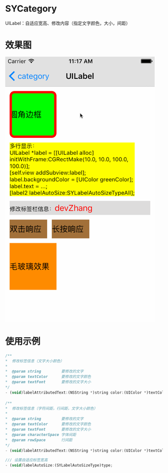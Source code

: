 # SYCategory
UILabel：自适应宽高、修改内容（指定文字颜色，大小，间距）

# 效果图

![SYCategory_label.gif](./SYCategory_label.gif)

# 使用示例
``` javascript
/**
*  修改标签信息（文字大小颜色）
*
*  @param string         要修改的文字
*  @param textColor      要修改的文字颜色
*  @param textFont       要修改的文字大小
*/
- (void)labelAttributedText:(NSString *)string color:(UIColor *)textColor font:(UIFont *)textFont;

/**
*  修改标签信息（字符间距，行间距，文字大小颜色）
*
*  @param string         要修改的文字
*  @param textColor      要修改的文字颜色
*  @param textFont       要修改的文字大小
*  @param characterSpace 字体间距
*  @param rowSpace       行间距
*/
- (void)labelAttributedText:(NSString *)string color:(UIColor *)textColor font:(UIFont *)textFont space:(CGFloat)characterSpace rowSpace:(CGFloat)rowSpace;
```

``` javascript
/// 设置自适应标签宽高
- (void)labelAutoSize:(SYLabelAutoSizeType)type;
``` 
 